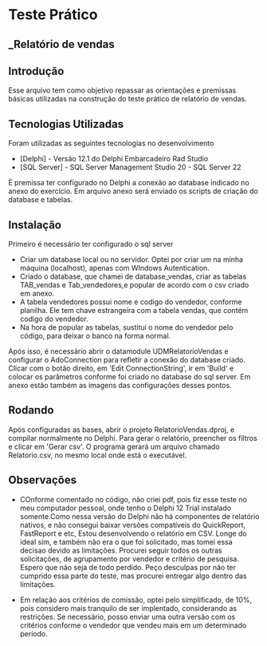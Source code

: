 # Teste Prático 
## _Relatório de vendas

## Introdução

 Esse arquivo tem como objetivo repassar as orientações e premissas básicas utilizadas na construção do teste prático de relatório de vendas.

## Tecnologias Utilizadas

Foram utilizadas as seguintes tecnologias no desenvolvimento

- [Delphi] - Versão 12.1 do Delphi Embarcadeiro Rad Studio
- [SQL Server] - SQL Server Management Studio 20 - SQL Server 22

É premissa ter configurado no Delphi a conexão ao database indicado no anexo do exercício.
Em arquivo anexo será enviado os scripts de criação do database e tabelas.

## Instalação

Primeiro é necessário ter configurado o sql server

- Criar um database local ou no servidor. Optei por criar um na minha máquina (localhost), apenas com WIndows Autentication.
- Criado o database, que chamei de database_vendas, criar as tabelas TAB_vendas e Tab_vendedores,e popular de acordo com o csv criado em anexo.
- A tabela vendedores possui nome e codigo do vendedor, conforme planilha. Ele tem chave estrangeira com a tabela vendas, que contém codigo do vendedor.
- Na hora de popular as tabelas, sustitui o nome do vendedor pelo código, para deixar o banco na forma normal.

Após isso, é necessário abrir o datamodule UDMRelatorioVendas e configurar o AdoConnection para refletir a conexão do database criado.
Clicar com o botão direito, em 'Edit ConnectionString', ir em 'Build' e colocar os parâmetros conforme foi criado no database do sql server.
Em anexo estão também as imagens das configurações desses pontos.

## Rodando

Após configuradas as bases, abrir o projeto RelatorioVendas.dproj, e compilar normalmente no Delphi. Para gerar o relatório, preencher os filtros e clicar em 'Gerar csv'. O programa gerará um arquivo chamado Relatorio.csv, no mesmo local onde está o executável.

## Observações

- COnforme comentado no código, não criei pdf, pois fiz esse teste no meu computador pessoal, onde tenho o Delphi 12 Trial instalado somente.Como nessa versão do Delphi não há componentes de relatório nativos, e não consegui baixar versões compatíveis do QuickReport, FastReport e etc, Estou desenvolvendo o relatório em CSV. Longe do ideal sim, e também não era o que foi solicitado, mas tomei essa decisao devido as limitações. Procurei seguir todos os outras solicitações, de agrupamento por vendedor e critério de pesquisa. Espero que não seja de todo perdido. Peço desculpas por não ter cumprido essa parte do teste, mas procurei entregar algo dentro das limitações.

- Em relação aos critérios de comissão, optei pelo simplificado, de 10%, pois considero mais tranquilo de ser implentado, considerando as restrições. Se necessário, posso enviar uma outra versão com os critérios conforme o vendedor que vendeu mais em um determinado período.
